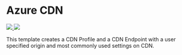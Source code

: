# Azure CDN

<a href="https://portal.azure.com/#create/Microsoft.Template/uri/https%3A%2F%2Fraw.githubusercontent.com%2Fans-cloud%2Fazure_service_catalogue%2Fmaster%2Fcdn-with-custom-origin%2FazureDeploy.json" target="_blank">
    <img src="http://azuredeploy.net/deploybutton.png"/>
</a>
<a href="http://armviz.io/#/?load=https%3A%2F%2Fraw.githubusercontent.com%2Fans-cloud%2Fazure_service_catalogue%2Fmaster%2Fcdn-with-custom-origin%2FazureDeploy.json" target="_blank">
    <img src="http://armviz.io/visualizebutton.png"/>
</a>


This template creates a CDN Profile and a CDN Endpoint with a user specified origin and  most commonly used settings on CDN.


